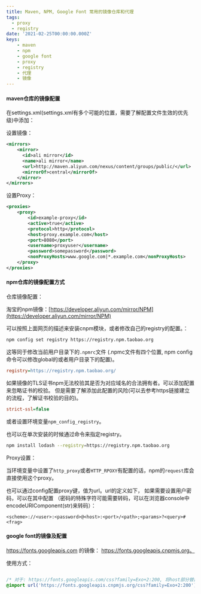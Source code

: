 ```yaml
---
title: Maven, NPM, Google Font 常用的镜像仓库和代理
tags: 
  - proxy
  - registry
date: '2021-02-25T00:00:00.000Z'
keys: 
    - maven
    - npm
    - google font
    - proxy
    - registry
    - 代理
    - 镜像
---
```


#### maven仓库的镜像配置

在settings.xml(settings.xml有多个可能的位置，需要了解配置文件生效的优先级)中添加：


设置镜像：

```xml
<mirrors>
    <mirror>
      <id>ali mirror</id>
      <name>ali mirror</name>
      <url>http://maven.aliyun.com/nexus/content/groups/public/</url>
      <mirrorOf>central</mirrorOf>        
    </mirror>
</mirrors>
```

设置Proxy：

```xml
<proxies>
    <proxy>
        <id>example-proxy</id>
        <active>true</active>
        <protocol>http</protocol>
        <host>proxy.example.com</host>
        <port>8080</port>
        <username>proxyuser</username>
        <password>somepassword</password>
        <nonProxyHosts>www.google.com|*.example.com</nonProxyHosts>
    </proxy>
</proxies>
```
#### npm仓库的镜像配置方式

仓库镜像配置：

淘宝的npm镜像：[https://developer.aliyun.com/mirror/NPM](https://developer.aliyun.com/mirror/NPM)

可以按照上面网页的描述来安装cnpm模块，或者修改自己的registry的配置。：
 
```bash
npm config set registry https://registry.npm.taobao.org
```

这等同于修改当前用户目录下的`.npmrc`文件
(.npmc文件有四个位置, npm config命令可以修改global的或者用户目录下的配置)。

```ini
registry=https://registry.npm.taobao.org/
```

如果镜像的TLS证书npm无法校验其是否为对应域名的合法拥有者。可以添加配置来忽略证书的校验。
但是需要了解添加此配置的风险(可以去参考https链接建立的流程，了解证书校验的目的)。
```ini
strict-ssl=false
```

或者设置环境变量`npm_config_registry`。


也可以在单次安装的时候通过命令来指定registry。

```bash
npm install lodash --registry=https://registry.npm.taobao.org
```

Proxy设置：

当环境变量中设置了`http_proxy`或者`HTTP_RPOXY`有配置的话，npm的`request`库会直接使用这个proxy。

也可以通过config配置proxy键，值为url。url的定义如下， 如果需要设置用户密码，可以在其中配置
（密码的特殊字符可能需要转码，可以在浏览器console中encodeURIComponent(str)来转码）：
```
<scheme>://<user>:<password>@<host>:<port>/<path>;<params>?<query>#<frag>
```

#### google font的镜像及配置

https://fonts.googleapis.com 的镜像： 
https://fonts.googleapis.cnpmjs.org。

使用方式：
```css

/* 对于: https://fonts.googleapis.com/css?family=Exo+2:200, 将host部分替换 */
@import url('https://fonts.googleapis.cnpmjs.org/css?family=Exo+2:200');

```

